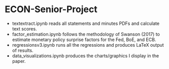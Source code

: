 # ECON-Senior-Project

- textextract.ipynb reads all statements and minutes PDFs and calculate text scores. 
- factor_estimation.ipynb follows the methodology of Swanson (2017) to estimate monetary policy surprise factors for the Fed, BoE, and ECB.
- regressionsv3.ipynb runs all the regressions and produces LaTeX output of results.
- data_visualizations.ipynb produces the charts/graphics I display in the paper.
